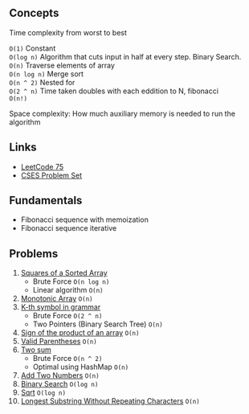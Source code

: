 ## Concepts

Time complexity from worst to best  

`O(1)` Constant   
`O(log n)` Algorithm that cuts input in half at every step. Binary Search.     
`O(n)` Traverse elements of array  
`O(n log n)` Merge sort  
`O(n ^ 2)` Nested for  
`O(2 ^ n)` Time taken doubles with each eddition to N, fibonacci  
`O(n!)`  

Space complexity: How much auxiliary memory is needed to run the algorithm  

## Links

- [LeetCode 75](https://leetcode.com/studyplan/leetcode-75/)
- [CSES Problem Set](https://cses.fi/problemset/)

## Fundamentals

- Fibonacci sequence with memoization
- Fibonacci sequence iterative

## Problems


1. [Squares of a Sorted Array](https://leetcode.com/problems/squares-of-a-sorted-array/description/)
    - Brute Force `O(n log n)`
    - Linear algorithm `O(n)`
2. [Monotonic Array](https://leetcode.com/problems/monotonic-array/description/) `O(n)`
3. [K-th symbol in grammar](https://leetcode.com/problems/k-th-symbol-in-grammar/description/)
    - Brute Force `O(2 ^ n)`  
    - Two Pointers (Binary Search Tree) `O(n)`
4. [Sign of the product of an array](https://leetcode.com/problems/sign-of-the-product-of-an-array/) `O(n)`
5. [Valid Parentheses](https://leetcode.com/problems/valid-parentheses/description/) `O(n)`
6. [Two sum](https://leetcode.com/problems/two-sum/description/)
    - Brute Force `O(n ^ 2)`
    - Optimal using HashMap `O(n)`
7. [Add Two Numbers](https://leetcode.com/problems/add-two-numbers/description/) `O(n)`    
8. [Binary Search](https://leetcode.com/problems/binary-search/description/) `O(log n)`
9. [Sqrt](https://leetcode.com/problems/sqrtx) `O(log n)` 
10. [Longest Substring Without Repeating Characters](https://leetcode.com/problems/longest-substring-without-repeating-characters/) `O(n)`
